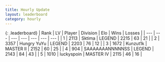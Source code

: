 ```yaml
---
title: Hourly Update
layout: leaderboard
category: hourly
---
```


{: .leaderboard}
| Rank | LV | Player | Division | Elo | Wins | Losses |
| --- | --- | --- | --- | --- | --- | --- |
| <span data-change="0">1</span> | 2113 | <span title="ID: 353063">Sktima</span> | LEGEND | <span data-change="0">2215</span> | <span data-change="0">63</span> | <span data-change="0">21</span> |
| <span data-change="0">2</span> | 3357 | <span title="ID: 164871">Hungry YuYu</span> | LEGEND | <span data-change="0">2203</span> | <span data-change="0">76</span> | <span data-change="0">12</span> |
| <span data-change="1">3</span> | 1672 | <span title="ID: 392407">Kunzut1k</span> | MASTER II | <span data-change="14">2152</span> | <span data-change="2">60</span> | <span data-change="0">25</span> |
| <span data-change="-1">4</span> | 904 | <span title="ID: 174294">SAAAAAAANNNNNSS</span> | LEGEND | <span data-change="0">2143</span> | <span data-change="0">84</span> | <span data-change="0">43</span> |
| <span data-change="0">5</span> | 1010 | <span title="ID: 512212">luckyspoin</span> | MASTER IV | <span data-change="5">2115</span> | <span data-change="1">46</span> | <span data-change="0">16</span> |